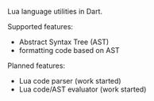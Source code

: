 Lua language utilities in Dart.

Supported features:
- Abstract Syntax Tree (AST)
- formatting code based on AST

Planned features:
- Lua code parser (work started)
- Lua code/AST evaluator (work started)
